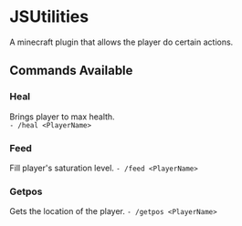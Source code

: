 # JSUtilities
A minecraft plugin that allows the player do certain actions.

## Commands Available
### Heal  
Brings player to max health.  
`- /heal <PlayerName>`
### Feed  
Fill player's saturation level. 
`- /feed <PlayerName>`
### Getpos  
Gets the location of the player. 
`- /getpos <PlayerName>`
